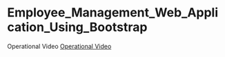 # Employee_Management_Web_Application_Using_Bootstrap


Operational Video [Operational Video](https://drive.google.com/file/d/1_DZcJrX42Ld-C30iOCcyTC0LwqkTppPe/view?usp=sharing)
